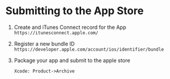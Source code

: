 # Submitting to the App Store

1. Create and iTunes Connect record for the App `https://itunesconnect.apple.com/`
2. Register a new bundle ID `https://developer.apple.com/account/ios/identifier/bundle`
3. Package your app and submit to the apple store

    `Xcode: Product->Archive` 

